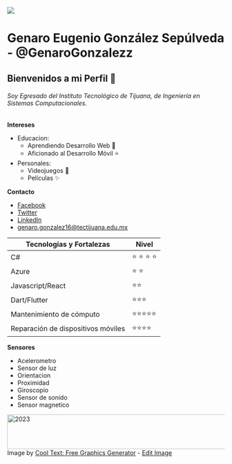![](https://images.cooltext.com/5508546.png)

# Genaro Eugenio González Sepúlveda - @GenaroGonzalezz

## Bienvenidos a mi Perfil 👋
###### Soy Egresado del Instituto Tecnológico de Tijuana, de Ingeniería en Sistemas Computacionales.

**Intereses**
* Educacion:
  * Aprendiendo Desarrollo Web :rocket:
  * Aficionado al Desarrollo Móvil :star:
* Personales:
  * Videojuegos :space_invader:
  * Películas :sparkles:

**Contacto**
* [Facebook](https://www.facebook.com/Genarindo/)
* [Twitter](https://twitter.com/GenarindoGS)
* [LinkedIn](https://www.linkedin.com/in/genaro-gonzález-0613a9168)
* genaro.gonzalez16@tectijuana.edu.mx


Tecnologías y Fortalezas | Nivel 
------------|------------
 C#        | :star: :star: :star: :star:
 Azure     | :star: :star:
 Javascript/React     | :star::star:
 Dart/Flutter   | :star::star::star:
 Mantenimiento de cómputo | :star::star::star::star::star:
 Reparación de dispositivos móviles | :star::star::star::star:
 
 **Sensores**
 * Acelerometro
 * Sensor de luz
 * Orientacion
 * Proximidad
 * Giroscopio
 * Sensor de sonido
 * Sensor magnetico
 

<a href="https://cooltext.com"><img src="https://images.cooltext.com/5508546.png" width="556" height="80" alt="2023" /></a>
<br />Image by <a href="https://cooltext.com">Cool Text: Free Graphics Generator</a> - <a href="https://cooltext.com/Edit-Logo?LogoID=3775399639">Edit Image</a>


